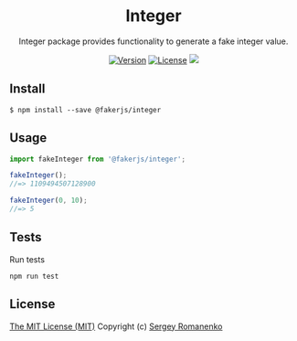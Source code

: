 <h1 align="center">Integer</h1>
<p align="center">
Integer package provides functionality to generate a fake integer value.
</p>

<p align="center">
<a href="https://github.com/faker-javascript/integer/releases"><img alt="Version" src="https://img.shields.io/github/release/faker-javascript/integer.svg?label=version&color=green"></a> <a href="https://github.com/fakerjs/integer"><img src="https://img.shields.io/badge/license-MIT-blue.svg?color=green" alt="License"></a> <img src="https://github.com/faker-javascript/integer/actions/workflows/tests.yml/badge.svg">

## Install

```
$ npm install --save @fakerjs/integer
```

## Usage

```js
import fakeInteger from '@fakerjs/integer';

fakeInteger();
//=> 1109494507128900

fakeInteger(0, 10);
//=> 5
```

## Tests

Run tests

```
npm run test
```

## License
[The MIT License (MIT)](https://github.com/faker-javascript/integer/blob/master/LICENSE.txt)
Copyright (c) [Sergey Romanenko](https://github.com/Awilum)

